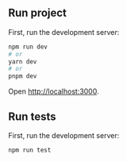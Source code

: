 
## Run project

First, run the development server:

```bash
npm run dev
# or
yarn dev
# or
pnpm dev
```

Open [http://localhost:3000](http://localhost:3000).

## Run tests

First, run the development server:

```bash
npm run test
```
